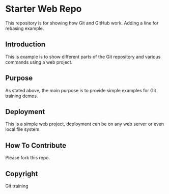 # Starter Web Repo

This repository is for showing how Git and GitHub work. Adding a line for rebasing example.

## Introduction

This is example is to show different parts of the Git
repository and various commands using a web project.

## Purpose

As stated above, the main purpose is to provide simple
examples for Git training demos.

## Deployment

This is a simple web project, deployment can be on any
web server or even local file system.

## How To Contribute

Please fork this repo.

## Copyright

Git training